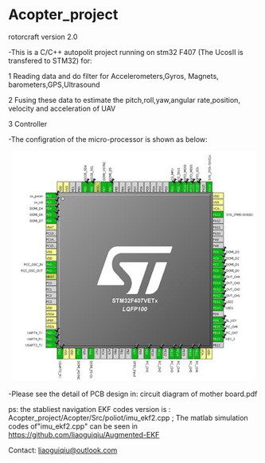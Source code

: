 # Acopter_project

rotorcraft version 2.0

-This is a C/C++ autopolit project running on stm32 F407 (The UcosII is transfered to STM32) for:

1 Reading data and do filter for Accelerometers,Gyros, Magnets, barometers,GPS,Ultrasound

2 Fusing these data to estimate the pitch,roll,yaw,angular rate,position, velocity and acceleration of UAV

3 Controller

-The configration of the micro-processor is shown as below:

<p align="center">
    <img  src= "https://github.com/liaoguiqiu/Acopter_project/blob/master/config%20of%20stm32.jpg" >
</p>


-Please see the detail of PCB design in:
circuit diagram of mother board.pdf


ps: the stabliest navigation EKF codes version is : Acopter_project/Acopter/Src/poliot/imu_ekf2.cpp ; The matlab simulation codes of"imu_ekf2.cpp" can be seen in https://github.com/liaoguiqiu/Augmented-EKF

Contact: liaoguiqiu@outlook.com
